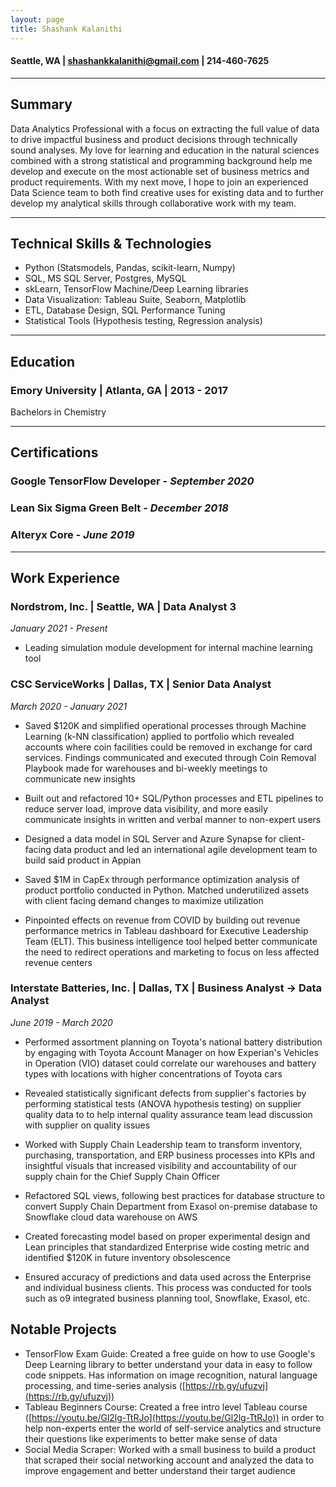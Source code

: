 ```yaml
---
layout: page
title: Shashank Kalanithi
---
```

#### Seattle, WA | shashankkalanithi@gmail.com | 214-460-7625

---
## Summary

Data Analytics Professional with a focus on extracting the full value of data to drive impactful business and product decisions through technically sound analyses. My love for learning and education in the natural sciences combined with a strong statistical and programming background help me develop and execute on the most actionable set of business metrics and product requirements. With my next move, I hope to join an experienced Data Science team to both find creative uses for existing data and to further develop my analytical skills through collaborative work with my team.

---
## Technical Skills & Technologies

- Python (Statsmodels, Pandas, scikit-learn, Numpy)
- SQL, MS SQL Server, Postgres, MySQL
- skLearn, TensorFlow Machine/Deep Learning libraries
- Data Visualization: Tableau Suite, Seaborn, Matplotlib
- ETL, Database Design, SQL Performance Tuning
- Statistical Tools (Hypothesis testing, Regression analysis)

---
## Education

### Emory University | Atlanta, GA | 2013 - 2017

Bachelors in Chemistry

---

## Certifications

### Google TensorFlow Developer - _September 2020_

### Lean Six Sigma Green Belt - _December 2018_

### Alteryx Core - _June 2019_

---
## Work Experience

### Nordstrom, Inc. | Seattle, WA | Data Analyst 3

_January 2021 - Present_

- Leading simulation module development for internal machine learning tool

### CSC ServiceWorks | Dallas, TX | Senior Data Analyst

_March 2020 - January 2021_

- Saved $120K and simplified operational processes through Machine Learning (k-NN classification) applied to portfolio which revealed accounts where coin facilities could be removed in exchange for card services. Findings communicated and executed through Coin Removal Playbook made for warehouses and bi-weekly meetings to communicate new insights
- Built out and refactored 10+ SQL/Python processes and ETL pipelines to reduce server load, improve data visibility, and more easily communicate insights in written and verbal manner to non-expert users

- Designed a data model in SQL Server and Azure Synapse for client-facing data product and led an international agile development team to build said product in Appian
- Saved $1M in CapEx through performance optimization analysis of product portfolio conducted in Python. Matched underutilized assets with client facing demand changes to maximize utilization

- Pinpointed effects on revenue from COVID by building out revenue performance metrics in Tableau dashboard for Executive Leadership Team (ELT). This business intelligence tool helped better communicate the need to redirect operations and marketing to focus on less affected revenue centers

### Interstate Batteries, Inc. | Dallas, TX | Business Analyst -> Data Analyst

_June 2019 - March 2020_

- Performed assortment planning on Toyota&#39;s national battery distribution by engaging with Toyota Account Manager on how Experian&#39;s Vehicles in Operation (VIO) dataset could correlate our warehouses and battery types with locations with higher concentrations of Toyota cars
- Revealed statistically significant defects from supplier&#39;s factories by performing statistical tests (ANOVA hypothesis testing) on supplier quality data to to help internal quality assurance team lead discussion with supplier on quality issues
- Worked with Supply Chain Leadership team to transform inventory, purchasing, transportation, and ERP business processes into KPIs and insightful visuals that increased visibility and accountability of our supply chain for the Chief Supply Chain Officer
- Refactored SQL views, following best practices for database structure to convert Supply Chain Department from Exasol on-premise database to Snowflake cloud data warehouse on AWS

- Created forecasting model based on proper experimental design and Lean principles that standardized Enterprise wide costing metric and identified $120K in future inventory obsolescence
- Ensured accuracy of predictions and data used across the Enterprise and individual business clients. This process was conducted for tools such as o9 integrated business planning tool, Snowflake, Exasol, etc.

## Notable Projects

- TensorFlow Exam Guide: Created a free guide on how to use Google&#39;s Deep Learning library to better understand your data in easy to follow code snippets. Has information on image recognition, natural language processing, and time-series analysis ([https://rb.gy/ufuzvj](https://rb.gy/ufuzvj))
- Tableau Beginners Course: Created a free intro level Tableau course ([https://youtu.be/Gl2lg-TtRJo](https://youtu.be/Gl2lg-TtRJo)) in order to help non-experts enter the world of self-service analytics and structure their questions like experiments to better make sense of data
- Social Media Scraper: Worked with a small business to build a product that scraped their social networking account and analyzed the data to improve engagement and better understand their target audience

